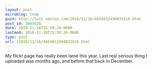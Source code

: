 ```yaml
---
layout: post
microblog: true
guid: http://twit.vmstan.com/2010/11/16/4654812494831616.html
post_id: 3045620
date: 2010-11-16T15:59:28-0600
lastmod: 2010-11-16T15:59:28-0600
type: post
url: /2010/11/16/4654812494831616.html
---
```

My flickr page has really been lame this year. Last real serious thing I uploaded was months ago, and before that back in December.

